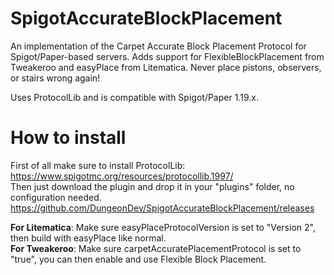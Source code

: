 # SpigotAccurateBlockPlacement
An implementation of the Carpet Accurate Block Placement Protocol for Spigot/Paper-based servers.
Adds support for FlexibleBlockPlacement from Tweakeroo and easyPlace from Litematica. Never place pistons, observers, or stairs wrong again!

Uses ProtocolLib and is compatible with Spigot/Paper 1.19.x.

# How to install
First of all make sure to install ProtocolLib: https://www.spigotmc.org/resources/protocollib.1997/  
Then just download the plugin and drop it in your "plugins" folder, no configuration needed. https://github.com/DungeonDev/SpigotAccurateBlockPlacement/releases

**For Litematica**: Make sure easyPlaceProtocolVersion is set to "Version 2", then build with easyPlace like normal.  
**For Tweakeroo**: Make sure carpetAccuratePlacementProtocol is set to "true", you can then enable and use Flexible Block Placement.
